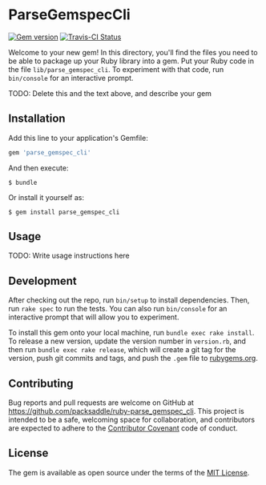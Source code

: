 # ParseGemspecCli

[![Gem version][gem-image]][gem-url] [![Travis-CI Status][travis-image]][travis-url]

Welcome to your new gem! In this directory, you'll find the files you need to be able to package up your Ruby library into a gem. Put your Ruby code in the file `lib/parse_gemspec_cli`. To experiment with that code, run `bin/console` for an interactive prompt.

TODO: Delete this and the text above, and describe your gem


## Installation

Add this line to your application's Gemfile:

```ruby
gem 'parse_gemspec_cli'
```

And then execute:

    $ bundle

Or install it yourself as:

    $ gem install parse_gemspec_cli


## Usage

TODO: Write usage instructions here


## Development

After checking out the repo, run `bin/setup` to install dependencies. Then, run `rake spec` to run the tests. You can also run `bin/console` for an interactive prompt that will allow you to experiment.

To install this gem onto your local machine, run `bundle exec rake install`. To release a new version, update the version number in `version.rb`, and then run `bundle exec rake release`, which will create a git tag for the version, push git commits and tags, and push the `.gem` file to [rubygems.org](https://rubygems.org).


## Contributing

Bug reports and pull requests are welcome on GitHub at https://github.com/packsaddle/ruby-parse_gemspec_cli. This project is intended to be a safe, welcoming space for collaboration, and contributors are expected to adhere to the [Contributor Covenant](contributor-covenant.org) code of conduct.


## License

The gem is available as open source under the terms of the [MIT License](http://opensource.org/licenses/MIT).


[travis-url]: https://travis-ci.org/packsaddle/ruby-parse_gemspec_cli
[travis-image]: https://img.shields.io/travis/packsaddle/ruby-parse_gemspec_cli/master.svg?style=flat-square&label=build%20%28linux%29
[gem-url]: http://badge.fury.io/rb/parse_gemspec_cli
[gem-image]: http://img.shields.io/gem/v/parse_gemspec_cli.svg?style=flat-square
